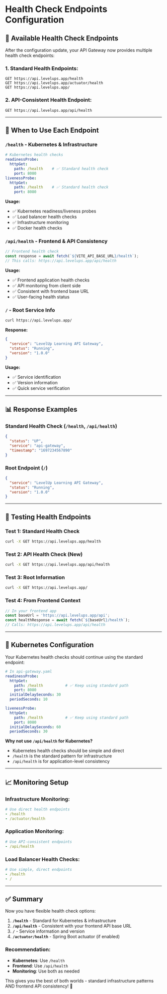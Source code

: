 # Health Check Endpoints Configuration

## 🏥 **Available Health Check Endpoints**

After the configuration update, your API Gateway now provides multiple health check endpoints:

### **1. Standard Health Endpoints:**
```
GET https://api.levelups.app/health
GET https://api.levelups.app/actuator/health  
GET https://api.levelups.app/
```

### **2. API-Consistent Health Endpoint:**
```
GET https://api.levelups.app/api/health
```

---

## 🎯 **When to Use Each Endpoint**

### **`/health` - Kubernetes & Infrastructure**
```yaml
# Kubernetes health checks
readinessProbe:
  httpGet:
    path: /health    # ✅ Standard health check
    port: 8080
livenessProbe:
  httpGet:
    path: /health    # ✅ Standard health check  
    port: 8080
```

**Usage:**
- ✅ Kubernetes readiness/liveness probes
- ✅ Load balancer health checks
- ✅ Infrastructure monitoring
- ✅ Docker health checks

### **`/api/health` - Frontend & API Consistency**
```javascript
// Frontend health check
const response = await fetch(`${VITE_API_BASE_URL}/health`);
// This calls: https://api.levelups.app/api/health
```

**Usage:**
- ✅ Frontend application health checks
- ✅ API monitoring from client side
- ✅ Consistent with frontend base URL
- ✅ User-facing health status

### **`/` - Root Service Info**
```bash
curl https://api.levelups.app/
```

**Response:**
```json
{
  "service": "LevelUp Learning API Gateway",
  "status": "Running", 
  "version": "1.0.0"
}
```

**Usage:**
- ✅ Service identification
- ✅ Version information
- ✅ Quick service verification

---

## 📊 **Response Examples**

### **Standard Health Check (`/health`, `/api/health`)**
```json
{
  "status": "UP",
  "service": "api-gateway",
  "timestamp": "1697234567890"
}
```

### **Root Endpoint (`/`)**
```json
{
  "service": "LevelUp Learning API Gateway",
  "status": "Running",
  "version": "1.0.0"
}
```

---

## 🧪 **Testing Health Endpoints**

### **Test 1: Standard Health Check**
```bash
curl -X GET https://api.levelups.app/health
```

### **Test 2: API Health Check (New)**
```bash
curl -X GET https://api.levelups.app/api/health
```

### **Test 3: Root Information**
```bash
curl -X GET https://api.levelups.app/
```

### **Test 4: From Frontend Context**
```javascript
// In your frontend app
const baseUrl = 'https://api.levelups.app/api';
const healthResponse = await fetch(`${baseUrl}/health`);
// Calls: https://api.levelups.app/api/health
```

---

## 🔧 **Kubernetes Configuration**

Your Kubernetes health checks should continue using the standard endpoint:

```yaml
# In api-gateway.yaml
readinessProbe:
  httpGet:
    path: /health          # ✅ Keep using standard path
    port: 8080
  initialDelaySeconds: 30
  periodSeconds: 10

livenessProbe:
  httpGet:
    path: /health          # ✅ Keep using standard path
    port: 8080
  initialDelaySeconds: 60
  periodSeconds: 30
```

**Why not use `/api/health` for Kubernetes?**
- Kubernetes health checks should be simple and direct
- `/health` is the standard pattern for infrastructure
- `/api/health` is for application-level consistency

---

## 📈 **Monitoring Setup**

### **Infrastructure Monitoring:**
```yaml
# Use direct health endpoints
- /health
- /actuator/health
```

### **Application Monitoring:**
```yaml
# Use API-consistent endpoints  
- /api/health
```

### **Load Balancer Health Checks:**
```yaml
# Use simple, direct endpoints
- /health
- /
```

---

## ✅ **Summary**

Now you have flexible health check options:

1. **`/health`** - Standard for Kubernetes & infrastructure
2. **`/api/health`** - Consistent with your frontend API base URL
3. **`/`** - Service information and version
4. **`/actuator/health`** - Spring Boot actuator (if enabled)

### **Recommendation:**
- **Kubernetes**: Use `/health`  
- **Frontend**: Use `/api/health`
- **Monitoring**: Use both as needed

This gives you the best of both worlds - standard infrastructure patterns AND frontend API consistency! 🎯